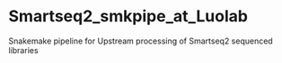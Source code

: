 # Smartseq2_smkpipe_at_Luolab
Snakemake pipeline for Upstream processing of Smartseq2 sequenced libraries
